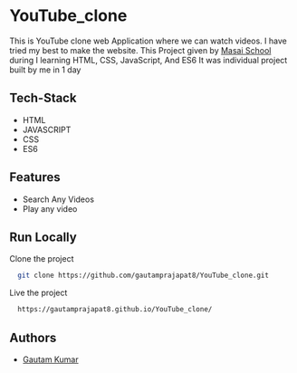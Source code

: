 # YouTube_clone

This is YouTube clone web Application where we can watch videos. I have tried my best to make the website.
This Project given by [Masai School](https://github.com/masai-course) during I learning  HTML, CSS, JavaScript, And ES6
It was individual project built by me in 1 day

## Tech-Stack

- HTML
- JAVASCRIPT
- CSS
- ES6

## Features

- Search Any Videos
- Play any video



## Run Locally

Clone the project

```bash
  git clone https://github.com/gautamprajapat8/YouTube_clone.git
```

Live the project

```bash
  https://gautamprajapat8.github.io/YouTube_clone/
```

## Authors
- [Gautam Kumar](https://github.com/gautamprajapat8)

